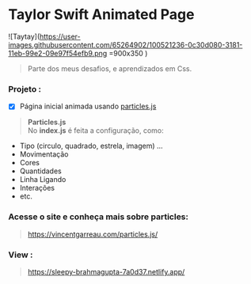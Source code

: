 # Taylor Swift Animated Page 
![Taytay](https://user-images.githubusercontent.com/65264902/100521236-0c30d080-3181-11eb-99e2-09e97f54efb9.png  =900x350 )
> Parte dos meus desafios, e aprendizados em Css. 
### Projeto :

 - [x] Página inicial animada usando [particles.js](https://vincentgarreau.com/particles.js/) 
 > **Particles.js** <br/>
 >No **index.js** é feita a configuração, como:
 

- Tipo (circulo, quadrado, estrela, imagem) ...
- Movimentação
- Cores
- Quantidades
- Linha Ligando
- Interações
- etc.

   
### Acesse o site e conheça mais sobre particles:
> https://vincentgarreau.com/particles.js/ 

### View :
>  https://sleepy-brahmagupta-7a0d37.netlify.app/
